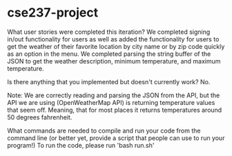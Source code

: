 # cse237-project

What user stories were completed this iteration?
  We completed signing in/out functionality for users as well as added the functionality for users to get the weather of their favorite location by city name or by zip code quickly as an option in the menu. We completed parsing the string buffer of the JSON to get the weather description, minimum temperature, and maximum temperature.
  
Is there anything that you implemented but doesn't currently work?
No. 

Note:
We are correctly reading and parsing the JSON from the API, but the API we are using (OpenWeatherMap API) is returning temperature values that seem off. Meaning, that for most places it returns temperatures around 50 degrees fahrenheit. 

What commands are needed to compile and run your code from the command line (or better yet, provide a script that people can use to run your program!)
To run the code, please run 'bash run.sh'
